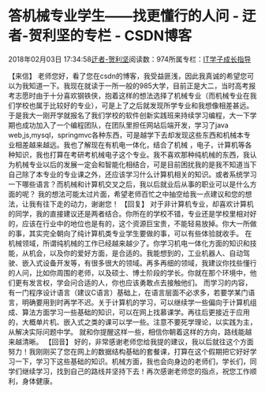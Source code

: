 
# 答机械专业学生——找更懂行的人问 - 迂者-贺利坚的专栏 - CSDN博客

2018年02月03日 17:34:58[迂者-贺利坚](https://me.csdn.net/sxhelijian)阅读数：974所属专栏：[IT学子成长指导](https://blog.csdn.net/column/details/itstudy.html)



【来信】
老师您好，看了您在csdn的博客，我受益匪浅，因此我真诚的希望您可以为我知道一下。我现在就读于一所一般的985大学，目前正是大二，当时高考报考志愿时由于十分喜欢钢铁侠，抱着这样的想法选择了机械专业（而机械专业在我们学校也属于比较好的专业），可是上了之后就发现所学专业和我想像相差甚远。于是我大一刚开学就报名了我们学校的软件创新实践班来持续学习编程，大一下学期也成功加入了一个编程团队，在团队里担任网站后端开发，学习了java web,js,mysql，springmvc各种东西，可是越学下去却发现这些东西和机械本专业相差越来越远。我也了解现在有机电一体化，结合了机械 ，电子，计算机等各种知识，我也打算在考研考机械电子这个专业。我不喜欢那种纯机械的东西，我认为机械专业以后的发展一定会和智能化相结合，可是目前困扰我的是我不知道当下自己除了本专业的专业课之外，还应该学习什么计算机相关的知识。或者系统学习一下哪些语言？而机械和计算机交叉之后，我以后就业后从事的职业可以是什么方面的呢？
我的想法可能太过片面，希望老师百忙之中抽空给我一点建议和您的想法，让我有往下走的动力，谢谢您！
【回复】
对于非计算机专业，却喜欢计算机的同学，我的直接建议还是两者结合。你所在的学校不错，专业还是学校里相对好的，应该在行业中的地位也是有的，这个资源巨宝贵，不能轻易放掉。你大一所做的事，其实完全朝向了纯计算机类专业学生要做的事，可以有些体验就收手。
在机械领域，所谓纯机械的工作已经越来越少了。你学习机电一体化方面的知识和技能，从机会，以及你的爱好方面，是合适的。我能想到的，工业机器人、自动驾驶、嵌入式设备开发等，有很多很大的领域。再多再细的领域，我建议你找些懂行的人问，比如你周围的老师，以及硕士、博士阶段的学长。你就在那个环境中，他们更有发言权，学会问合适的人，你也应该勇敢点去接触他们。
而学习的内容，有一门程序设计语言（建议C语言）基础上，在语言层面不必求多，若要学某门语言，明确要用到时再学不迟。关于计算机的学习，可以继续学一些偏向于计算机组成、算法方面学习一些基础的知识，可以在网上找慕课学。再往后更接近于应用的，大概单片机、嵌入式之类的课可以学一些。注意不要死学理论，以实践为主，从解决实际问题中学。
就和你提醒这样一些，相信你朝着这样的方向，路线能越来越清晰。
【回音】
好的，非常感谢老师您给我提的建议，我以后就往这个方面努力！我刚刚买了您在网上的数据结构基础的套餐课，打算在这个假期把它好好学习一下，学习下这些基础的知识。机械方面，我也会向身边的老师们，学长们，同学们继续学习，找到自己的路线并坚持下去！再次感谢老师您的指点，祝您工作顺利，身体健康。

